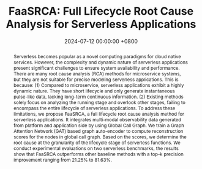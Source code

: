 ---
title:          "FaaSRCA: Full Lifecycle Root Cause Analysis for Serverless Applications"
date:           2024-07-12 00:00:00 +0800
selected:       false
pub:            >-
                In 35th IEEE International Symposium on Software Reliability Engineering.
pub_pre:        >-
                <span class="badge badge-pill badge-custom badge-success">ISSRE'24 (CCF B)</span>
# <span class="badge badge-pill badge-custom badge-info">FSE'24</span>
# pub_post:       'Under review.'
# pub_last:       '🏆 <span style="color:red"><b>Best Paper Award</b></span>'
abstract: >-
    Serverless becomes popular as a novel computing paradigms for cloud native services. However, the complexity and dynamic nature of serverless applications present significant challenges to ensure system availability and performance. There are many root cause analysis (RCA) methods for microservice systems, but they are not suitable for precise modeling serverless applications. This is because: (1) Compared to microservice, serverless applications exhibit a highly dynamic nature. They have short lifecycle and only generate instantaneous pulse-like data, lacking long-term continuous information. (2) Existing methods solely focus on analyzing the running stage and overlook other stages, failing to encompass the entire lifecycle of serverless applications. To address these limitations, we propose FaaSRCA, a full lifecycle root cause analysis method for serverless applications. It integrates multi-modal observability data generated from platform and application side by using Global Call Graph. We train a Graph Attention Network (GAT) based graph auto-encoder to compute reconstruction scores for the nodes in global call graph. Based on the scores, we determine the root cause at the granularity of the lifecycle stage of serverless functions. We conduct experimental evaluations on two serverless benchmarks, the results show that FaaSRCA outperforms other baseline methods with a top-k precision improvement ranging from 21.25% to 81.63%.
# cover:          assets/images/covers/Prism-cover.png
authors:
  - Jin Huang
  - Pengfei Chen
  - Guangba Yu
  - Yilun Wang
  - Haiyu Huang
  - Zilong He

links:
  Paper: 
  Project: 
  DOI: 
  BibTex: 
  # Arxiv:
---